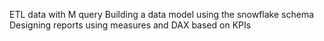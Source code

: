 ETL data with M query
Building a data model using the snowflake schema
Designing reports using measures and DAX based on KPIs
